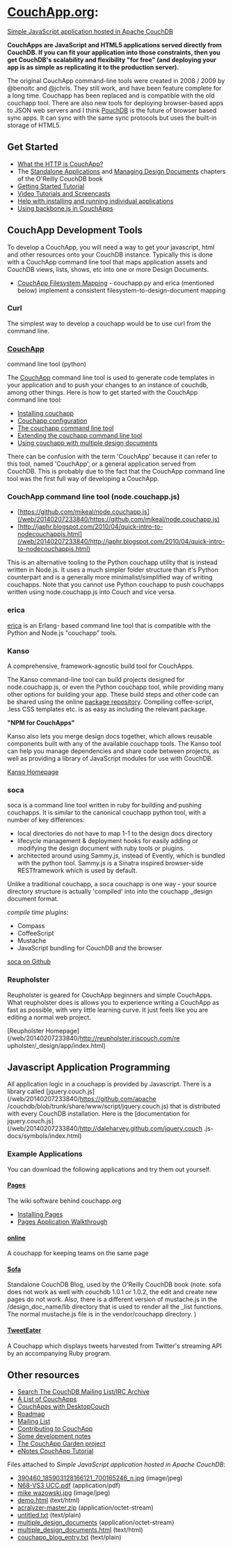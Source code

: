 # **[CouchApp.org](index.md):**
[Simple JavaScript application hosted in Apache
CouchDB](index.md)

**CouchApps are JavaScript and HTML5 applications served directly from CouchDB. If you can fit your application into those constraints, then you get CouchDB's scalability and flexibility "for free" (and deploying your app is as simple as replicating it to the production server).**

The original CouchApp command-line tools were created in 2008 / 2009 by
@benoitc and @jchris. They still work, and have been feature complete for a
long time. Couchapp has been replaced and is compatible with the old couchapp
tool. There are also new tools for deploying browser-based apps to JSON web
servers and I think [PouchDB](/web/20140207233840/http://pouchdb.com/) is the
future of browser based sync apps. It can sync with the same sync protocols
but uses the built-in storage of HTML5.

## Get Started

  * [What the HTTP is CouchApp?](what-is-couchapp.md)
  * The [Standalone Applications](/web/20140207233840/http://guide.couchdb.org/editions/1/en/standalone.html) and [Managing Design Documents](/web/20140207233840/http://guide.couchdb.org/editions/1/en/managing.html) chapters of the O'Reilly CouchDB book
  * [Getting Started Tutorial](getting-started.md)
  * [Video Tutorials and Screencasts](videos.md)
  * [Help with installing and running individual applications](application-help.md)
  * [Using backbone.js in CouchApps](backbone.md)

## CouchApp Development Tools

To develop a CouchApp, you will need a way to get your javascript, html and
other resources onto your CouchDB instance. Typically this is done with a
CouchApp command line tool that maps application assets and CouchDB views,
lists, shows, etc into one or more Design Documents.

  * [CouchApp Filesystem Mapping](filesystem-mapping.md) \- couchapp.py and erica (mentioned below) implement a consistent filesystem-to-design-document mapping

### Curl

The simplest way to develop a couchapp would be to use curl from the command
line.

### [CouchApp](couchapp-python.md)
command line tool (python)

The [CouchApp](couchapp-python.md)
command line tool is used to generate code templates in your application and
to push your changes to an instance of couchdb, among other things. Here is
how to get started with the CouchApp command line tool:

  * [Installing couchapp](installing.md)
  * [Couchapp configuration](couchapp-config.md)
  * [The couchapp command line tool](couchapp-usage.md)
  * [Extending the couchapp command line tool](couchapp-extend.md)
  * [Using couchapp with multiple design documents](multiple-design-docs.md)

There can be confusion with the term 'CouchApp' because it can refer to this
tool, named 'CouchApp', or a general application served from CouchDB. This is
probably due to the fact that the CouchApp command line tool was the first
full way of developing a CouchApp.

### CouchApp command line tool (node.couchapp.js)

  * [https://github.com/mikeal/node.couchapp.js](/web/20140207233840/https://github.com/mikeal/node.couchapp.js)
  * [http://japhr.blogspot.com/2010/04/quick-intro-to-nodecouchappjs.html](/web/20140207233840/http://japhr.blogspot.com/2010/04/quick-intro-to-nodecouchappjs.html)

This is an alternative tooling to the Python couchapp utility that is instead
written in Node.js. It uses a much simpler folder structure than it's Python
counterpart and is a generally more minimalist/simplified way of writing
couchapps. Note that you cannot use Python couchapp to push couchapps written
using node.couchapp.js into Couch and vice versa.

### erica

[erica](/web/20140207233840/https://github.com/benoitc/erica) is an Erlang-
based command line tool that is compatible with the Python and Node.js
"couchapp" tools.

### Kanso

A comprehensive, framework-agnostic build tool for CouchApps.

The Kanso command-line tool can build projects designed for node.couchapp.js,
or even the Python couchapp tool, while providing many other options for
building your app. These build steps and other code can be shared using the
online [package repository](/web/20140207233840/http://kan.so/packages).
Compiling coffee-script, .less CSS templates etc. is as easy as including the
relevant package.

**"NPM for CouchApps"**

Kanso also lets you merge design docs together, which allows reusable
components built with any of the available couchapp tools. The Kanso tool can
help you manage dependencies and share code between projects, as well as
providing a library of JavaScript modules for use with CouchDB.

[Kanso Homepage](/web/20140207233840/http://kan.so/)

### soca

soca is a command line tool written in ruby for building and pushing
couchapps. It is similar to the canonical couchapp python tool, with a number
of key differences:

  * local directories do not have to map 1-1 to the design docs directory
  * lifecycle management & deployment hooks for easily adding or modifying the design document with ruby tools or plugins.
  * architected around using Sammy.js, instead of Evently, which is bundled with the python tool. Sammy.js is a Sinatra inspired browser-side RESTframework which is used by default.

Unlike a traditional couchapp, a soca couchapp is one way - your source
directory structure is actually 'compiled' into into the couchapp _design
document format.

_compile time plugins:_

  * Compass
  * CoffeeScript
  * Mustache
  * JavaScript bundling for CouchDB and the browser

[soca on Github](/web/20140207233840/https://github.com/quirkey/soca)

### Reupholster

Reupholster is geared for CouchApp beginners and simple CouchApps. What
reupholster does is allows you to experience writing a CouchApp as fast as
possible, with very little learning curve. It just feels like you are editing
a normal web project.

[Reupholster Homepage](/web/20140207233840/http://reupholster.iriscouch.com/re
upholster/_design/app/index.html)

## Javascript Application Programming

All application logic in a couchapp is provided by Javascript. There is a
library called [jquery.couch.js](/web/20140207233840/https://github.com/apache
/couchdb/blob/trunk/share/www/script/jquery.couch.js) that is distributed with
every CouchDB installation. Here is the [documentation for
jquery.couch.js](/web/20140207233840/http://daleharvey.github.com/jquery.couch
.js-docs/symbols/index.html)

### Example Applications

You can download the following applications and try them out yourself.

#### [Pages](/web/20140207233840/https://github.com/couchone/pages)

The wiki software behind couchapp.org

  * [Installing Pages](pages-install.md)
  * [Pages Application Walkthrough](NotesOnPagesFiles.md)

#### [online](/web/20140207233840/http://t.co/tiUI2dBt7l)

A couchapp for keeping teams on the same page

#### [Sofa](/web/20140207233840/https://github.com/jchris/sofa)

Standalone CouchDB Blog, used by the O'Reilly CouchDB book (note: sofa does
not work as well with couchdb 1.0.1 or 1.0.2, the edit and create new pages do
not work. Also, there is a different version of mustache.js in the
/design_doc_name/lib directory that is used to render all the _list functions.
The normal mustache.js file is in the vendor/couchapp directory. )

#### [TweetEater](/web/20140207233840/https://github.com/doppler/TweetEater)

A Couchapp which displays tweets harvested from Twitter's streaming API by an
accompanying Ruby program.

## Other resources

  * [Search The CouchDB Mailing List/IRC Archive](/web/20140207233840/http://archive.couchdb.org/)
  * [A List of CouchApps](list-of-couchapps.md)
  * [CouchApps with DesktopCouch](desktopcouch.md)
  * [Roadmap](roadmap.md)
  * [Mailing List](/web/20140207233840/http://groups.google.com/group/couchapp)
  * [Contributing to CouchApp](how-to-contribute.md)
  * [Some development notes](development-notes.md)
  * [The CouchApp Garden project](garden.md)
  * [eNotes CouchApp Tutorial](/web/20140207233840/http://materials.geoinfo.tuwien.ac.at/tutorials/couchapp)

Files attached to _Simple JavaScript application hosted in Apache CouchDB_:

  * [390460_185903128166121_700165246_n.jpg](/web/20140207233840/http://couchapp.org/pages/index/390460_185903128166121_700165246_n.jpg) (image/jpeg)
  * [N68-VS3 UCC.pdf](/web/20140207233840/http://couchapp.org/pages/index/N68-VS3%20UCC.pdf) (application/pdf)
  * [mike wazowski.jpg](/web/20140207233840/http://couchapp.org/pages/index/mike%20wazowski.jpg) (image/jpeg)
  * [demo.html](/web/20140207233840/http://couchapp.org/pages/index/demo.html) (text/html)
  * [acralyzer-master.zip](/web/20140207233840/http://couchapp.org/pages/index/acralyzer-master.zip) (application/octet-stream)
  * [untitled.txt](/web/20140207233840/http://couchapp.org/pages/index/untitled.txt) (text/plain)
  * [multiple_design_documents](/web/20140207233840/http://couchapp.org/pages/index/multiple_design_documents) (application/octet-stream)
  * [multiple_design_documents.html](/web/20140207233840/http://couchapp.org/pages/index/multiple_design_documents.html) (text/html)
  * [couchapp_blog_entry.txt](/web/20140207233840/http://couchapp.org/pages/index/couchapp_blog_entry.txt) (text/plain)

